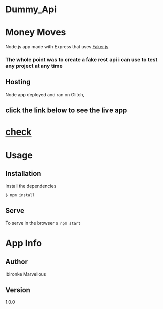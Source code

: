 # Dummy_Api
# Money Moves
Node.js app made with Express that uses  [Faker.js](https://www.npmjs.com/package/faker) 

### The whole point was to create a fake rest api i can use to test any project at any time


## Hosting 
Node app deployed and ran on Glitch, 

## click the link below to see the live app 
# [check](https://dummy-fakeapi.glitch.me)

# Usage
## Installation
Install the dependencies

``$ npm install``

## Serve
To serve in the browser
``$ npm start``


# App Info

## Author
Ibironke Marvellous

## Version
1.0.0



